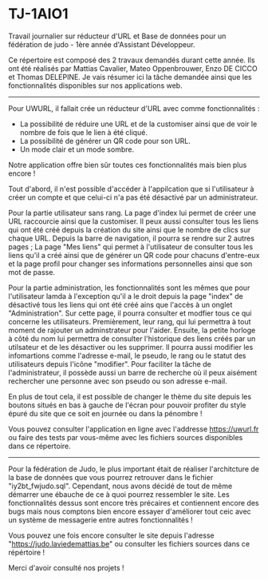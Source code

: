 # TJ-1AIO1
Travail journalier sur réducteur d'URL et Base de données pour un fédération de judo - 1ère année d'Assistant Développeur.

Ce répertoire est composé des 2 travaux demandés durant cette année. Ils ont été réalisés par Mattias Cavalier, Mateo Oppenbrouwer, Enzo DE CICCO et Thomas DELEPINE.
Je vais résumer ici la tâche demandée ainsi que les fonctionnalités disponibles sur nos applications web. 

---

Pour UWURL, il fallait crée un réducteur d'URL avec comme fonctionnalités : 
- La possibilité de réduire une URL et de la customiser ainsi que de voir le nombre de fois que le lien à été cliqué. 
- La possibilité de générer un QR code pour son URL. 
- Un mode clair et un mode sombre. 

Notre application offre bien sûr toutes ces fonctionnalités mais bien plus encore ! 

Tout d'abord, il n'est possible d'accéder à l'appilcation que si l'utilisateur à créer un compte et que celui-ci n'a pas été désactivé par un administrateur. 

Pour la partie utilisateur sans rang. La page d'index lui permet de créer une URL raccourcie ainsi que la customiser. Il peux aussi consulter tous les liens qui ont été créé depuis la création du site ainsi que le nombre de clics sur chaque URL. 
Depuis la barre de navigation, il pourra se rendre sur 2 autres pages ; La page "Mes liens" qui permet à l'utilisateur de consulter tous les liens qu'il a créé ainsi que de générer un QR code pour chacuns d'entre-eux et la page profil pour changer ses informations personnelles ainsi que son mot de passe. 

Pour la partie administration, les fonctionnalités sont les mêmes que pour l'utilisateur lamda à l'exception qu'il a le droit depuis la page "index" de désactivé tous les liens qui ont été créé ains que l'accès à un onglet "Administration". Sur cette page, il pourra consulter et modfier tous ce qui concerne les utilisateurs. Premièrement, leur rang, qui lui permettra à tout moment de rajouter un adminstrateur pour l'aider. Ensuite, la petite horloge à côté du nom lui permettra de consulter l'historique des liens créés par un utilsateur et de les désactiver ou les supprimer. Il pourra aussi modifier les infomartions comme l'adresse e-mail, le pseudo, le rang ou le statut des utilisateurs depuis l'icône "modifier". Pour faciliter la tâche de l'administrateur, il possède aussi un barre de recherche où il peux 
aisément rechercher une personne avec son pseudo ou son adresse e-mail. 

En plus de tout cela, il est possible de changer le thème du site depuis les boutons situés en bas à gauche de l'écran pour pouvoir profiter du style épuré du site que ce soit en journée ou dans la pénombre ! 

Vous pouvez consulter l'application en ligne avec l'addresse https://uwurl.fr ou faire des tests par vous-même avec les fichiers sources disponibles dans ce répertoire. 

--- 

Pour la fédération de Judo, le plus important était de réaliser l'architcture de la base de données que vous pourrez retrouver dans le fichier "iy2bt_fwjudo.sql". Cependant, nous avons décidé de tout de même démarrer une ébauche de ce à quoi pourrez ressembler le site. Les fonctionnalités dessus sont encore très précaires et contiennent encore des bugs mais nous comptons bien encore essayer d'améliorer tout ceic avec un système de messagerie entre autres fonctionnalités !

Vous pouvez une fois encore consulter le site depuis l'adresse "https://judo.laviedemattias.be" ou consulter les fichiers sources dans ce répértoire ! 

Merci d'avoir consulté nos projets !  
